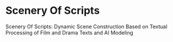 # Scenery Of Scripts
Scenery Of Scripts: Dynamic Scene Construction Based on Textual Processing of Film and Drama Texts and AI Modeling
